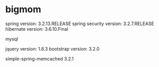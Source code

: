 # bigmom
spring version: 3.2.13.RELEASE
spring security version: 3.2.7.RELEASE
hibernate version: 3.6.10.Final

mysql

jquery version: 1.8.3
bootstrap version: 3.2.0

simple-spring-memcached 3.2.1